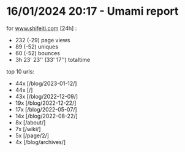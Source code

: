 # 16/01/2024 20:17 - Umami report
for www.shifeiti.com [24h] :

 - 232 (-29) page views
 - 89 (-52) uniques
 - 60 (-52) bounces
 - 3h 23' 23'' (33' 17'') totaltime


top 10 urls:
 - 44x [/blog/2023-01-12/]
 - 44x [/]
 - 43x [/blog/2022-12-09/]
 - 19x [/blog/2022-12-22/]
 - 17x [/blog/2022-05-07/]
 - 14x [/blog/2022-08-22/]
 - 8x [/about/]
 - 7x [/wiki/]
 - 5x [/page/2/]
 - 4x [/blog/archives/]


